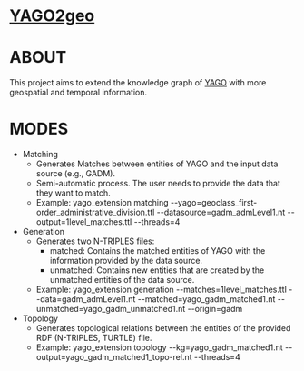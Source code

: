 # [YAGO2geo](http://yago2geo.di.uoa.gr/)
# ABOUT
This project aims to extend the knowledge graph of [YAGO](https://www.mpi-inf.mpg.de/departments/databases-and-information-systems/research/yago-naga/yago/) with more geospatial and temporal information.
# MODES
* Matching
  * Generates Matches between entities of YAGO and the input data source (e.g., GADM).
  * Semi-automatic process. The user needs to provide the data that they want to match.
  * Example: yago_extension matching --yago=geoclass_first-order_administrative_division.ttl --datasource=gadm_admLevel1.nt --output=1level_matches.ttl --threads=4
* Generation
  * Generates two N-TRIPLES files:
    * matched: Contains the matched entities of YAGO with the information provided by the data source.
    * unmatched: Contains new entities that are created by the unmatched entities of the data source.
  * Example: yago_extension generation --matches=1level_matches.ttl --data=gadm_admLevel1.nt --matched=yago_gadm_matched1.nt --unmatched=yago_gadm_unmatched1.nt --origin=gadm
* Topology
  * Generates topological relations between the entities of the provided RDF (N-TRIPLES, TURTLE) file.
  * Example: yago_extension topology --kg=yago_gadm_matched1.nt --output=yago_gadm_matched1_topo-rel.nt --threads=4
  
